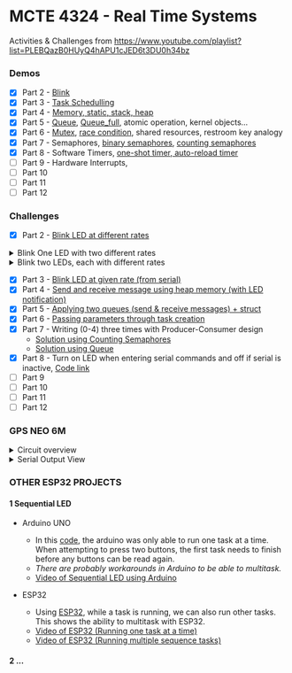 # MCTE 4324 - Real Time Systems

Activities & Challenges from https://www.youtube.com/playlist?list=PLEBQazB0HUyQ4hAPU1cJED6t3DU0h34bz
### Demos
- [x] Part 2 - [Blink](https://github.com/ahmadfaa1z/Real-Time-Systems/blob/main/Intro%20to%20RTOS%20-%20Exercises/2%20Blink_LED/Blink_demo/Blink_demo.ino)
- [x] Part 3 - [Task Schedulling](https://github.com/ahmadfaa1z/Real-Time-Systems/blob/main/Intro%20to%20RTOS%20-%20Exercises/3%20Task_Schedulling/Task_Schedulling_demo/Task_Schedulling_demo.ino)
- [x] Part 4 - [Memory, static, stack, heap](https://github.com/ahmadfaa1z/Real-Time-Systems/blob/main/Intro%20to%20RTOS%20-%20Exercises/4%20Memory%20Allocation/stack_overflow_demo/stack_overflow_demo.ino)
- [x] Part 5 - [Queue](https://github.com/ahmadfaa1z/Real-Time-Systems/blob/main/Intro%20to%20RTOS%20-%20Exercises/5%20Queue/Queue_demo/Queue_demo.ino), [Queue_full](https://github.com/ahmadfaa1z/Real-Time-Systems/blob/main/Intro%20to%20RTOS%20-%20Exercises/5%20Queue/Queue_full_demo/Queue_full_demo.ino), atomic operation, kernel objects...
- [x] Part 6 - [Mutex](https://github.com/ahmadfaa1z/Real-Time-Systems/blob/main/Intro%20to%20RTOS%20-%20Exercises/6%20Mutex/Mutex_demo/Mutex_demo.ino), [race condition](https://github.com/ahmadfaa1z/Real-Time-Systems/blob/main/Intro%20to%20RTOS%20-%20Exercises/6%20Mutex/race_condition_demo/race_condition_demo.ino), shared resources, restroom key analogy
- [x] Part 7 - Semaphores, [binary semaphores](https://github.com/ahmadfaa1z/Real-Time-Systems/blob/main/Intro%20to%20RTOS%20-%20Exercises/7%20Semaphore/Binary_Semaphore_demo/Binary_Semaphore_demo.ino), [counting semaphores](https://github.com/ahmadfaa1z/Real-Time-Systems/blob/main/Intro%20to%20RTOS%20-%20Exercises/7%20Semaphore/Counting_Sempahore_demo/Counting_Sempahore_demo.ino)
- [x] Part 8 - Software Timers, [one-shot timer, auto-reload timer](https://github.com/ahmadfaa1z/Real-Time-Systems/blob/main/Intro%20to%20RTOS%20-%20Exercises/8%20Software%20Timers/Software_Timer_demo/Software_Timer_demo.ino)
- [ ] Part 9 - Hardware Interrupts, 
- [ ] Part 10
- [ ] Part 11
- [ ] Part 12

### Challenges
- [x] Part 2 - [Blink LED at different rates](https://github.com/ahmadfaa1z/Real-Time-Systems/blob/main/Intro%20to%20RTOS%20-%20Exercises/2%20Blink_LED/Blink_diff_rates/Blink_diff_rates.ino)
<details>
<summary>Blink One LED with two different rates</summary>
  
  ![Blink one LED with two different rates](https://user-images.githubusercontent.com/39882376/111452481-88a9e800-874d-11eb-82bc-adde84f4ccc6.gif)

</details>

<details>
  <summary>Blink two LEDs, each with different rates</summary>
  
  ![Blink two LEDs](https://user-images.githubusercontent.com/39882376/114172966-f7ebb400-9968-11eb-807f-2d482238b881.gif)

</details> 

- [x] Part 3 - [Blink LED at given rate (from serial)](https://github.com/ahmadfaa1z/Real-Time-Systems/blob/main/Intro%20to%20RTOS%20-%20Exercises/3%20Task_Schedulling/Read_from_serial_to_blinkLED/Read_from_serial_to_blinkLED.ino)
- [x] Part 4 - [Send and receive message using heap memory (with LED notification)](https://github.com/ahmadfaa1z/Real-Time-Systems/blob/main/Intro%20to%20RTOS%20-%20Exercises/4%20Memory%20Allocation/Send_and_receive_using_memory/Send_and_receive_using_memory.ino)
- [x] Part 5 - [Applying two queues (send & receive messages) + struct](https://github.com/ahmadfaa1z/Real-Time-Systems/blob/main/Intro%20to%20RTOS%20-%20Exercises/5%20Queue/Two_queues_challenge/Two_queues_challenge.ino)
- [x] Part 6 - [Passing parameters through task creation](https://github.com/ahmadfaa1z/Real-Time-Systems/blob/main/Intro%20to%20RTOS%20-%20Exercises/6%20Mutex/Passing_Task_parameters/Passing_Task_parameters.ino)
- [x] Part 7 - Writing (0-4) three times with Producer-Consumer design
  - [Solution using Counting Semaphores](https://github.com/ahmadfaa1z/Real-Time-Systems/blob/main/Intro%20to%20RTOS%20-%20Exercises/7%20Semaphore/Sempahore_challenge_counting_sempahore/Sempahore_challenge_counting_sempahore.ino)
  - [Solution using Queue](https://github.com/ahmadfaa1z/Real-Time-Systems/blob/main/Intro%20to%20RTOS%20-%20Exercises/7%20Semaphore/Semaphore_challenge_queue/Semaphore_challenge_queue.ino)
- [x] Part 8 - Turn on LED when entering serial commands and off if serial is inactive, [Code link](https://github.com/ahmadfaa1z/Real-Time-Systems/blob/main/Intro%20to%20RTOS%20-%20Exercises/8%20Software%20Timers/LED_dim_delay_serial_input/LED_dim_delay_serial_input.ino)
- [ ] Part 9
- [ ] Part 10
- [ ] Part 11
- [ ] Part 12

### GPS NEO 6M
<details>
  <summary>Circuit overview</summary>

![ESP32 + GPS NEO](https://user-images.githubusercontent.com/39882376/117571217-268fb280-b100-11eb-9aae-18712454f9de.jpg)

</details> 

<details>
  <summary>Serial Output View</summary>

![Serial Output](https://user-images.githubusercontent.com/39882376/117542546-ab6cc480-b04b-11eb-8828-c6c979e56253.gif)

</details> 

### OTHER ESP32 PROJECTS
#### 1 Sequential LED
  - Arduino UNO
    - In this [code](https://github.com/ahmadfaa1z/Real-Time-Systems/blob/main/ESP32%20Applications/3_Diff_Sequential_LED/3_Diff_Sequential_LED.ino), the arduino was only able to run one task at a time. When attempting to press two buttons, the first task needs to finish before any buttons can be read again.
    - *There are probably workarounds in Arduino to be able to multitask.*
    - [Video of Sequential LED using Arduino](https://youtu.be/2j2qaQt21xA)

- ESP32
  - Using [ESP32](https://github.com/ahmadfaa1z/Real-Time-Systems/blob/main/ESP32%20Applications/Run_Multiple_Sequence_ESP32/Run_Multiple_Sequence_ESP32.ino), while a task is running, we can also run other tasks. This shows the ability to multitask with ESP32.
  - [Video of ESP32 (Running one task at a time)](https://youtu.be/n27mR-tzbkM)
  - [Video of ESP32 (Running multiple sequence tasks)](https://youtu.be/2B5idacvKn0)

#### 2 ...
